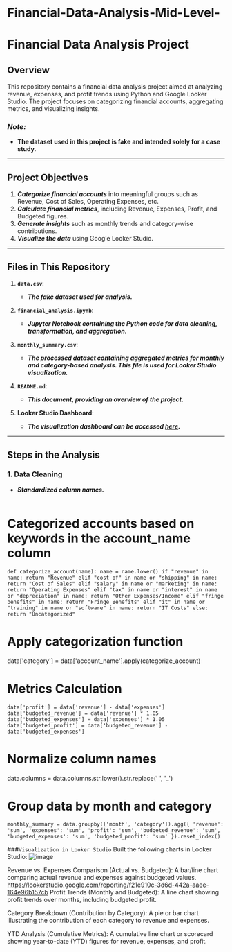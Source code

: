 # Financial-Data-Analysis-Mid-Level-
# **Financial Data Analysis Project**

## **Overview**
This repository contains a financial data analysis project aimed at analyzing revenue, expenses, and profit trends using Python and Google Looker Studio. The project focuses on categorizing financial accounts, aggregating metrics, and visualizing insights.

### ***Note:***
- **The dataset used in this project is fake and intended solely for a case study.**

---

## **Project Objectives**
1. ***Categorize financial accounts*** into meaningful groups such as Revenue, Cost of Sales, Operating Expenses, etc.
2. ***Calculate financial metrics***, including Revenue, Expenses, Profit, and Budgeted figures.
3. ***Generate insights*** such as monthly trends and category-wise contributions.
4. ***Visualize the data*** using Google Looker Studio.

---

## **Files in This Repository**

1. **`data.csv`**:
   - ***The fake dataset used for analysis.***

2. **`financial_analysis.ipynb`**:
   - ***Jupyter Notebook containing the Python code for data cleaning, transformation, and aggregation.***

3. **`monthly_summary.csv`**:
   - ***The processed dataset containing aggregated metrics for monthly and category-based analysis. This file is used for Looker Studio visualization.***

4. **`README.md`**:
   - ***This document, providing an overview of the project.***

5. **Looker Studio Dashboard**:
   - ***The visualization dashboard can be accessed [here](https://lookerstudio.google.com/u/0/reporting/048909a3-8ecd-40b7-afeb-19b0a8230c11/page/vPsXE).***

---

## **Steps in the Analysis**

### **1. Data Cleaning**
- ***Standardized column names.***
  ```python


# Categorized accounts based on keywords in the account_name column
`def categorize_account(name):
    name = name.lower()
    if "revenue" in name:
        return "Revenue"
    elif "cost of" in name or "shipping" in name:
        return "Cost of Sales"
    elif "salary" in name or "marketing" in name:
        return "Operating Expenses"
    elif "tax" in name or "interest" in name or "depreciation" in name:
        return "Other Expenses/Income"
    elif "fringe benefits" in name:
        return "Fringe Benefits"
    elif "it" in name or "training" in name or "software" in name:
        return "IT Costs"
    else:
        return "Uncategorized"`

# Apply categorization function
data['category'] = data['account_name'].apply(categorize_account)

# Metrics Calculation
`data['profit'] = data['revenue'] - data['expenses']
data['budgeted_revenue'] = data['revenue'] * 1.05
data['budgeted_expenses'] = data['expenses'] * 1.05
data['budgeted_profit'] = data['budgeted_revenue'] - data['budgeted_expenses']`

# Normalize column names
data.columns = data.columns.str.lower().str.replace(' ', '_')

# Group data by month and category
`monthly_summary = data.groupby(['month', 'category']).agg({
    'revenue': 'sum',
    'expenses': 'sum',
    'profit': 'sum',
    'budgeted_revenue': 'sum',
    'budgeted_expenses': 'sum',
    'budgeted_profit': 'sum'
}).reset_index()`

###`Visualization in Looker Studio`
Built the following charts in Looker Studio:
![image](https://github.com/user-attachments/assets/e45805a0-cd2f-45c2-898f-68e707b9e97a)

Revenue vs. Expenses Comparison (Actual vs. Budgeted):
A bar/line chart comparing actual revenue and expenses against budgeted values.
https://lookerstudio.google.com/reporting/f21e910c-3d6d-442a-aaee-164e96b157cb
Profit Trends (Monthly and Budgeted):
A line chart showing profit trends over months, including budgeted profit.

Category Breakdown (Contribution by Category):
A pie or bar chart illustrating the contribution of each category to revenue and expenses.

YTD Analysis (Cumulative Metrics):
A cumulative line chart or scorecard showing year-to-date (YTD) figures for revenue, expenses, and profit.

